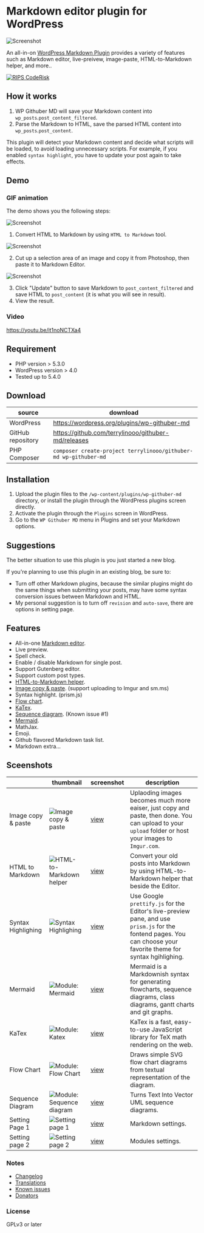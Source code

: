 # Markdown editor plugin for WordPress

![Screenshot](./assets/images/wp-githuber-md-cover.png)

An all-in-on [WordPress Markdown Plugin](https://terryl.in/en/repository/wordpress-markdown-plugin-githuber-md/) provides a variety of features such as Markdown editor, live-preivew, image-paste, HTML-to-Markdown helper, and more..

[![RIPS CodeRisk](https://coderisk.com/wp/plugin/wp-githuber-md/badge "RIPS CodeRisk")](https://coderisk.com/wp/plugin/wp-githuber-md)

## How it works

1. WP Githuber MD will save your Markdown content into `wp_posts`.`post_content_filtered`.
2. Parse the Markdown to HTML, save the parsed HTML content into `wp_posts`.`post_content`.

This plugin will detect your Markdown content and decide what scripts will be loaded, to avoid loading unnecessary scripts.
For example, if you enabled `syntax highlight`, you have to update your post again to take effects.

## Demo

### GIF animation

The demo shows you the following steps:

![Screenshot](./assets/images/screenshot-1.gif)

1. Convert HTML to Markdown by using `HTML to Markdown` tool.

![Screenshot](./assets/images/screenshot-2.gif)

2. Cut up a selection area of an image and copy it from Photoshop, then paste it to Markdown Editor.

![Screenshot](./assets/images/screenshot-3.gif)

3. Click "Update" button to save Markdown to `post_content_filtered` and save HTML to `post_content` (it is what you will see in result). 
4. View the result.

### Video

https://youtu.be/it1noNCTXa4

## Requirement

* PHP version > 5.3.0
* WordPress version > 4.0
* Tested up to 5.4.0

## Download

| source | download | 
| --- | --- | 
| WordPress | https://wordpress.org/plugins/wp-githuber-md |
| GitHub repository | https://github.com/terrylinooo/githuber-md/releases | 
| PHP Composer | `composer create-project terrylinooo/githuber-md wp-githuber-md` |

## Installation

1. Upload the plugin files to the `/wp-content/plugins/wp-githuber-md` directory, or install the plugin through the WordPress plugins screen directly.
2. Activate the plugin through the `Plugins` screen in WordPress.
3. Go to the `WP Githuber MD` menu in Plugins and set your Markdown options.

## Suggestions

The better situation to use this plugin is you just started a new blog.

If you're planning to use this plugin in an existing blog, be sure to:

- Turn off other Markdown plugins, because the similar plugins might do the same things when submitting your posts, may have some syntax conversion issues between Markdown and HTML.
- My personal suggestion is to turn off `revision` and `auto-save`, there are options in setting page.

## Features

* All-in-one [Markdown editor](https://markdown-editor.github.io/).
* Live preview.
* Spell check.
* Enable / disable Markdown for single post.
* Support Gutenberg editor.
* Support custom post types.
* [HTML-to-Markdown helper](https://terryl.in/en/githuber-md-html2markdown/).
* [Image copy & paste](https://terryl.in/en/githuber-md-image-paste/). (support uploading to Imgur and sm.ms)
* Syntax highlight. (prism.js)
* [Flow chart](https://terryl.in/en/githuber-md-flow-chart/).
* [KaTex](https://terryl.in/en/githuber-md-katex/).
* [Sequence diagram](https://terryl.in/en/githuber-md-sequence-diagrams/). (Known issue #1)
* [Mermaid](https://terryl.in/en/githuber-md-mermaid/).
* MathJax.
* Emoji.
* Github flavored Markdown task list.
* Markdown extra...

## Sceenshots

|  | thumbnail | screenshot | description |
| --- | --- | --- | --- |
| Image copy & paste | ![Image copy & paste](https://i.imgur.com/gX4buPZ.gif) | [view](https://i.imgur.com/FObsHBG.gif) | Uplaoding images becomes much more eaiser, just copy and paste, then done. You can upload to your `upload` folder or host your images to `Imgur.com`. |
| HTML to Markdown | ![HTML-to-Markdown helper](https://i.imgur.com/P5bOKn8.gif) |[view](https://i.imgur.com/DmLhnXM.gif) | Convert your old posts into Markdown by using HTML-to-Markdown helper that beside the Editor. |
| Syntax Highlighing | ![Syntax Highlighing](https://i.imgur.com/sJclXdRm.png)  |[view](https://i.imgur.com/sJclXdR.gif) | Use Google `prettify.js` for the Editor's live-preview pane, and use `prism.js` for the fontend pages. You can choose your favorite theme for syntax hgihlighing. |
| Mermaid | ![Module: Mermaid](https://i.imgur.com/6dfCQT6m.png) | [view](https://i.imgur.com/6dfCQT6.gif) | Mermaid is a Markdownish syntax for generating flowcharts, sequence diagrams, class diagrams, gantt charts and git graphs.
| KaTex | ![Module: Katex](https://i.imgur.com/ZWUaNNOm.png) | [view](https://i.imgur.com/ZWUaNNO.gif) | KaTex is a fast, easy-to-use JavaScript library for TeX math rendering on the web. |
| Flow Chart | ![Module: Flow Chart](https://i.imgur.com/3ZQRuwQm.png) | [view](https://i.imgur.com/3ZQRuwQ.gif) | Draws simple SVG flow chart diagrams from textual representation of the diagram. |
| Sequence Diagram | ![Module: Sequence diagram](https://i.imgur.com/P7ymz9am.png) | [view](https://i.imgur.com/P7ymz9a.gif) | Turns Text Into Vector UML sequence diagrams. |
| Setting Page 1 | ![Setting page 1](https://i.imgur.com/0yhHBhLm.png) | [view](https://i.imgur.com/0yhHBhL.gif) | Markdown settings. |
| Setting page 2 | ![Setting page 2](https://i.imgur.com/Va8z7Jgm.png) | [view](https://i.imgur.com/Va8z7Jg.gif) | Modules settings. |


### Notes

- [Changelog](https://github.com/terrylinooo/githuber-md/wiki/Changelog) 
- [Translations](https://github.com/terrylinooo/githuber-md/wiki/Translations)
- [Known issues](https://github.com/terrylinooo/githuber-md/wiki/Known-Issues)
- [Donators](https://terryl.in/thank-you/)

### License

GPLv3 or later



